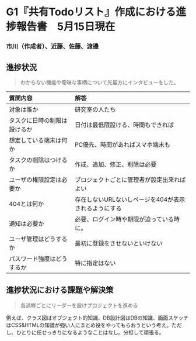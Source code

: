 # G1『共有Todoリスト』作成における進捗報告書　5月15日現在

### 市川（作成者）、近藤、佐藤、渡邊

## 進捗状況

> わからない機能や曖昧な事柄について先輩方にインタビューをした。

|質問内容|解答|
|:-------------|:----------------------------|
|対象は誰か|研究室の人たち|
|タスクに日時の制限は設けるか|日付は最低限設ける、時間もできれば|
|想定している端末は何か|PC優先、時間があればスマホ端末も|
|タスクの削除はつけるか|作成、追加、修正、削除は必要|
|ユーザの権限設定は必要か|プロジェクトごとに管理者が設定出来ればよい|
|404とは何か|存在しないURLないしページを404が表示されるようにする|
|通知は必要か|必要、ログイン時や期限が迫っている時に。|
|ユーザ管理はどうするか|最初に登録をさせないといけない|
|パスワード強度はどうするか|特に指定はない|

## 進捗状況における課題や解決策
> 各過程ごとにリーダーを設けプロジェクトを進める

例えば、クラス図はオブジェクト的知識、DB設計図はDBの知識、画面スケッチはCSS&HTMLの知識が強い人にまとめ役をやってもらおうという考え。ただし、ひとりに任せっきりになるようなことはなし。分担して頑張る。
